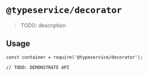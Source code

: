# `@typeservice/decorator`

  > TODO: description
  
  ## Usage
  
  ```
  const container = require('@typeservice/decorator');
  
  // TODO: DEMONSTRATE API
  ```